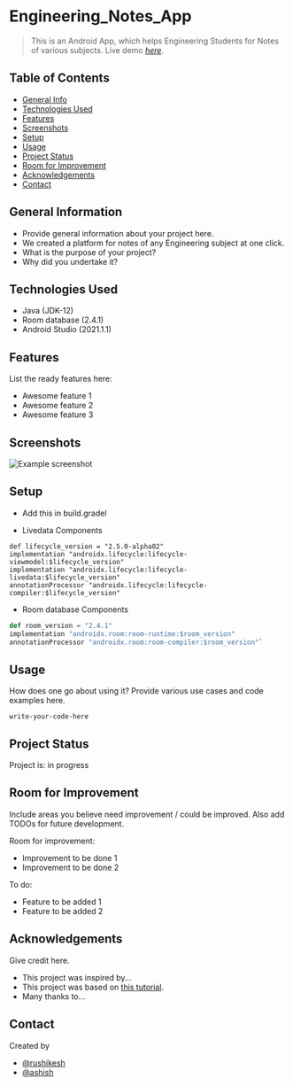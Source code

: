 # Engineering_Notes_App

> This is an Android App, which helps Engineering Students for Notes of various subjects.
> Live demo [_here_](https://www.example.com). <!-- If you have the project hosted somewhere, include the link here. -->

## Table of Contents
* [General Info](#general-information)
* [Technologies Used](#technologies-used)
* [Features](#features)
* [Screenshots](#screenshots)
* [Setup](#setup)
* [Usage](#usage)
* [Project Status](#project-status)
* [Room for Improvement](#room-for-improvement)
* [Acknowledgements](#acknowledgements)
* [Contact](#contact)
<!-- * [License](#license) -->


## General Information
- Provide general information about your project here.
- We created a platform for notes of any Engineering subject at one click.
- What is the purpose of your project?
- Why did you undertake it?
<!-- You don't have to answer all the questions - just the ones relevant to your project. -->


## Technologies Used
- Java (JDK-12)
- Room database (2.4.1)
- Android Studio (2021.1.1)

## Features
List the ready features here:
- Awesome feature 1
- Awesome feature 2
- Awesome feature 3


## Screenshots
![Example screenshot](./img/screenshot.png)
<!-- If you have screenshots you'd like to share, include them here. -->


## Setup
- Add this in build.gradel

- Livedata Components
```
def lifecycle_version = "2.5.0-alpha02"
implementation "androidx.lifecycle:lifecycle-viewmodel:$lifecycle_version"
implementation "androidx.lifecycle:lifecycle-livedata:$lifecycle_version"
annotationProcessor "androidx.lifecycle:lifecycle-compiler:$lifecycle_version"
 ```

- Room database Components
```python
def room_version = "2.4.1"
implementation "androidx.room:room-runtime:$room_version"
annotationProcessor "androidx.room:room-compiler:$room_version"`
```

## Usage
How does one go about using it?
Provide various use cases and code examples here.

`write-your-code-here`


## Project Status
Project is: in progress

## Room for Improvement
Include areas you believe need improvement / could be improved. Also add TODOs for future development.

Room for improvement:
- Improvement to be done 1
- Improvement to be done 2

To do:
- Feature to be added 1
- Feature to be added 2


## Acknowledgements
Give credit here.
- This project was inspired by...
- This project was based on [this tutorial](https://www.example.com).
- Many thanks to...


## Contact
Created by 
- [@rushikesh](https://github.com/rushikesh097/)
- [@ashish](https://github.com/ashish-birajdar007) 


<!-- Optional -->
<!-- ## License -->
<!-- This project is open source and available under the [... License](). -->

<!-- You don't have to include all sections - just the one's relevant to your project -->
